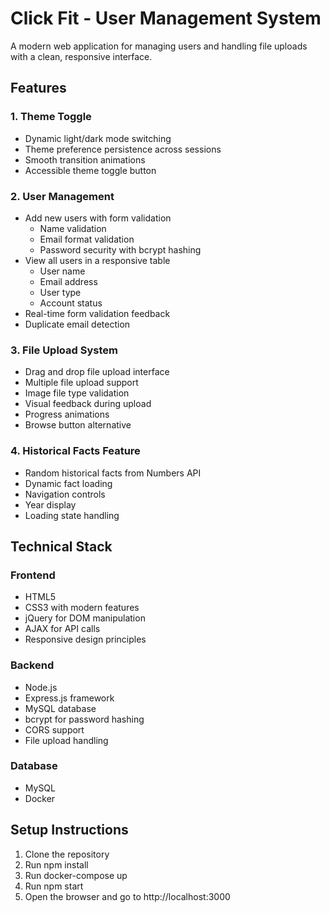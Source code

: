 # Click Fit - User Management System

A modern web application for managing users and handling file uploads with a clean, responsive interface.

## Features

### 1. Theme Toggle
- Dynamic light/dark mode switching
- Theme preference persistence across sessions
- Smooth transition animations
- Accessible theme toggle button

### 2. User Management
- Add new users with form validation
  - Name validation
  - Email format validation
  - Password security with bcrypt hashing
- View all users in a responsive table
  - User name
  - Email address
  - User type
  - Account status
- Real-time form validation feedback
- Duplicate email detection

### 3. File Upload System
- Drag and drop file upload interface
- Multiple file upload support
- Image file type validation
- Visual feedback during upload
- Progress animations
- Browse button alternative

### 4. Historical Facts Feature
- Random historical facts from Numbers API
- Dynamic fact loading
- Navigation controls
- Year display
- Loading state handling


## Technical Stack

### Frontend
- HTML5
- CSS3 with modern features
- jQuery for DOM manipulation
- AJAX for API calls
- Responsive design principles

### Backend
- Node.js
- Express.js framework
- MySQL database
- bcrypt for password hashing
- CORS support
- File upload handling

### Database
- MySQL
- Docker



## Setup Instructions

1. Clone the repository
2. Run npm install
3. Run docker-compose up
4. Run npm start
5. Open the browser and go to http://localhost:3000
